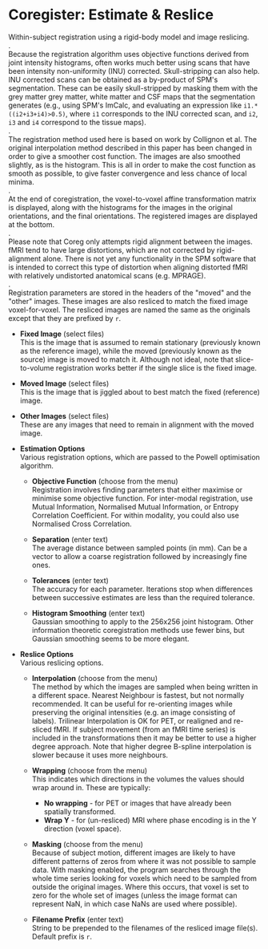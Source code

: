 # Coregister: Estimate & Reslice  
Within-subject registration using a rigid-body model and image reslicing.  
.  
Because the registration algorithm uses objective functions derived from joint intensity histograms, often works much better using scans that have been intensity non-uniformity (INU) corrected. Skull-stripping can also help.  INU corrected scans can be obtained as a by-product of SPM's segmentation. These can be easily skull-stripped by masking them with the grey matter grey matter, white matter and CSF maps that the segmentation generates (e.g., using SPM's ImCalc, and evaluating an expression like ``i1.*((i2+i3+i4)>0.5)``, where ``i1`` corresponds to the INU corrected scan, and ``i2``, ``i3`` and ``i4`` correspond to the tissue maps).  
.  
The registration method used here is based on work by Collignon et al. The original interpolation method described in this paper has been changed in order to give a smoother cost function.  The images are also smoothed slightly, as is the histogram.  This is all in order to make the cost function as smooth as possible, to give faster convergence and less chance of local minima.  
.  
At the end of coregistration, the voxel-to-voxel affine transformation matrix is displayed, along with the histograms for the images in the original orientations, and the final orientations.  The registered images are displayed at the bottom.  
.  
Please note that Coreg only attempts rigid alignment between the images. fMRI tend to have large distortions, which are not corrected by rigid-alignment alone. There is not yet any functionality in the SPM software that is intended to correct this type of distortion when aligning distorted fMRI with relatively undistorted anatomical scans (e.g. MPRAGE).  
.  
Registration parameters are stored in the headers of the "moved" and the "other" images. These images are also resliced to match the fixed image voxel-for-voxel. The resliced images are named the same as the originals except that they are prefixed by ``r``.  

* **Fixed Image** (select files)  
This is the image that is assumed to remain stationary (previously known as the reference image), while the moved (previously known as the source) image is moved to match it. Although not ideal, note that slice-to-volume registration works better if the single slice is the fixed image.  

* **Moved Image** (select files)  
This is the image that is jiggled about to best match the fixed (reference) image.  

* **Other Images** (select files)  
These are any images that need to remain in alignment with the moved image.  

* **Estimation Options**   
Various registration options, which are passed to the Powell optimisation algorithm.  

    * **Objective Function** (choose from the menu)  
    Registration involves finding parameters that either maximise or minimise some objective function. For inter-modal registration, use Mutual Information, Normalised Mutual Information, or Entropy Correlation Coefficient. For within modality, you could also use Normalised Cross Correlation.  

    * **Separation** (enter text)  
    The average distance between sampled points (in mm). Can be a vector to allow a coarse registration followed by increasingly fine ones.  

    * **Tolerances** (enter text)  
    The accuracy for each parameter.  Iterations stop when differences between successive estimates are less than the required tolerance.  

    * **Histogram Smoothing** (enter text)  
    Gaussian smoothing to apply to the 256x256 joint histogram. Other information theoretic coregistration methods use fewer bins, but Gaussian smoothing seems to be more elegant.  

* **Reslice Options**   
Various reslicing options.  

    * **Interpolation** (choose from the menu)  
    The method by which the images are sampled when being written in a different space.  Nearest Neighbour is fastest, but not normally recommended. It can be useful for re-orienting images while preserving the original intensities (e.g. an image consisting of labels). Trilinear Interpolation is OK for PET, or realigned and re-sliced fMRI. If subject movement (from an fMRI time series) is included in the transformations then it may be better to use a higher degree approach. Note that higher degree B-spline interpolation is slower because it uses more neighbours.  

    * **Wrapping** (choose from the menu)  
    This indicates which directions in the volumes the values should wrap around in. These are typically:  
        * **No wrapping** - for PET or images that have already been spatially transformed.  
        * **Wrap Y**  - for (un-resliced) MRI where phase encoding is in the Y direction (voxel space).  

    * **Masking** (choose from the menu)  
    Because of subject motion, different images are likely to have different patterns of zeros from where it was not possible to sample data. With masking enabled, the program searches through the whole time series looking for voxels which need to be sampled from outside the original images. Where this occurs, that voxel is set to zero for the whole set of images (unless the image format can represent NaN, in which case NaNs are used where possible).  

    * **Filename Prefix** (enter text)  
    String to be prepended to the filenames of the resliced image file(s). Default prefix is ``r``.  
